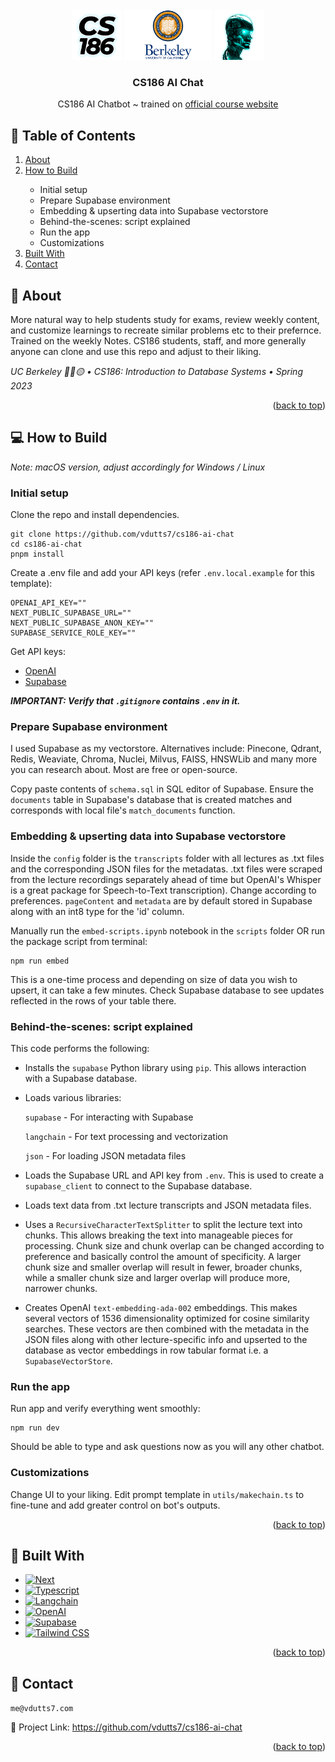 <!-- PROJECT LOGO -->
<br />
<div align="center">
    <img src="https://github.com/vdutts7/cs186-ai-chat/blob/main/public/cs186.png" alt="Logo" width="80" height="80">
    <img src="https://github.com/vdutts7/cs186-ai-chat/blob/main/public/UC-Berkeley-Emblem.png" alt="Logo" width="140" height="80">
    <img src="https://github.com/vdutts7/cs186-ai-chat/blob/main/public/robot.png" alt="Logo" width="80" height="80">
  </a>
  <h3 align="center">CS186 AI Chat</h3>
  <p align="center">
    CS186 AI Chatbot ~ trained on <a href="https://cs186berkeley.net/">official course website</a>
  </p>
</div>

<!-- TABLE OF CONTENTS -->
## 📖 Table of Contents
  <ol>
    <li><a href="#about">About</a></li>
    <li><a href="#how-to-build">How to Build</a></li>
        <ul>
             <li>Initial setup</li>
             <li>Prepare Supabase environment</li>
             <li>Embedding & upserting data into Supabase vectorstore</li>
             <li>Behind-the-scenes: script explained</li>
             <li>Run the app</li>
             <li>Customizations</li>
        </ul>
    <li><a href="#built-with">Built With</a></li>
    <li><a href="#contact">Contact</a></li>
  </ol>



<!-- ABOUT -->
## 📝 About

More natural way to help students study for exams, review weekly content, and customize learnings to recreate similar problems etc to their prefernce. Trained on the weekly Notes. CS186 students, staff, and more generally anyone can clone and use this repo and adjust to their liking.

_UC Berkeley 🐻🔵🟡 • CS186: Introduction to Database Systems • Spring 2023_ 

<p align="right">(<a href="#readme-top">back to top</a>)</p> 

## 💻 How to Build 

_Note: macOS version, adjust accordingly for Windows / Linux_

### Initial setup

Clone the repo and install dependencies.

```
git clone https://github.com/vdutts7/cs186-ai-chat
cd cs186-ai-chat
pnpm install
```

Create a .env file and add your API keys (refer `.env.local.example` for this template):

```
OPENAI_API_KEY=""
NEXT_PUBLIC_SUPABASE_URL=""
NEXT_PUBLIC_SUPABASE_ANON_KEY=""
SUPABASE_SERVICE_ROLE_KEY=""
```

Get API keys:
- [OpenAI](https://help.openai.com/en/articles/4936850-where-do-i-find-my-secret-api-key)
- [Supabase](https://supabase.com/docs) 

_**IMPORTANT: Verify that `.gitignore` contains `.env` in it.**_


### Prepare Supabase environment

I used Supabase as my vectorstore. Alternatives include: Pinecone, Qdrant, Redis, Weaviate, Chroma, Nuclei, Milvus, FAISS, HNSWLib and many more you can research about. Most are free or open-source. 

Copy paste contents of `schema.sql` in SQL editor of Supabase. Ensure the `documents` table in Supabase's database that is created matches and corresponds with local file's `match_documents` function.


### Embedding & upserting data into Supabase vectorstore

Inside the `config` folder is the `transcripts` folder with all lectures as .txt files and the corresponding JSON files for the metadatas. .txt files were scraped from the lecture recordings separately ahead of time but OpenAI's Whisper is a great package for Speech-to-Text transcription). Change according to preferences. `pageContent` and `metadata` are by default stored in Supabase along with an int8 type for the 'id' column.

Manually run the `embed-scripts.ipynb` notebook in the `scripts` folder OR run the package script from terminal:

```
npm run embed
```

This is a one-time process and depending on size of data you wish to upsert, it can take a few minutes. Check Supabase database to see updates reflected in the rows of your table there.


### Behind-the-scenes: script explained

This code performs the following:

- Installs the `supabase` Python library using `pip`. This allows interaction with a Supabase database.
- Loads various libraries:

    `supabase` - For interacting with Supabase
    
    `langchain` - For text processing and vectorization

    `json` - For loading JSON metadata files

- Loads the Supabase URL and API key from `.env`. This is used to create a `supabase_client` to connect to the Supabase database.
- Loads text data from .txt lecture transcripts and JSON metadata files.
- Uses a `RecursiveCharacterTextSplitter` to split the lecture text into chunks. This allows breaking the text into manageable pieces for processing. Chunk size and chunk overlap can be changed according to preference and basically control the amount of specificity. A larger chunk size and smaller overlap will result in fewer, broader chunks, while a smaller chunk size and larger overlap will produce more, narrower chunks.
- Creates OpenAI `text-embedding-ada-002` embeddings. This makes several vectors of 1536 dimensionality optimized for cosine similarity searches. These vectors are then combined with the metadata in the JSON files along with other lecture-specific info and upserted to the database as vector embeddings in row tabular format i.e. a `SupabaseVectorStore`.


### Run the app

Run app and verify everything went smoothly:

```
npm run dev
```

Should be able to type and ask questions now as you will any other chatbot.


### Customizations

Change UI to your liking. 
Edit prompt template in `utils/makechain.ts` to fine-tune and add greater control on bot's outputs.

<p align="right">(<a href="#readme-top">back to top</a>)</p>


<!-- BUILT WITH -->
## 🔧 Built With
* [![Next][Next]][Next-url]
* [![Typescript][Typescript]][Typescript-url]
* [![Langchain][Langchain]][Langchain-url]
* [![OpenAI][OpenAI]][OpenAI-url]
* [![Supabase][Supabase]][Supabase-url]
* [![Tailwind CSS][TailwindCSS]][TailwindCSS-url]

<p align="right">(<a href="#readme-top">back to top</a>)</p>


<!-- CONTACT -->
## 👤 Contact

`me@vdutts7.com` 

🔗 Project Link: https://github.com/vdutts7/cs186-ai-chat

<p align="right">(<a href="#readme-top">back to top</a>)</p>


<!-- MARKDOWN LINKS & IMAGES -->
<!-- https://www.markdownguide.org/basic-syntax/#reference-style-links -->


[Next]: https://img.shields.io/badge/next.js-000000?style=for-the-badge&logo=nextdotjs&logoColor=white
[Next-url]: https://nextjs.org/

[Langchain]: https://img.shields.io/badge/🦜🔗Langchain-DD0031?style=for-the-badge&color=<brightgreen>
[Langchain-url]: https://langchain.com/

[TailwindCSS]: https://img.shields.io/badge/Tailwind_CSS-38B2AC?style=for-the-badge&logo=tailwind-css&logoColor=skyblue&color=0A192F
[TailwindCSS-url]: https://tailwindcss.com/

[OpenAI]: https://img.shields.io/badge/OpenAI%20ada--002%20GPT--3-0058A0?style=for-the-badge&logo=openai&logoColor=white&color=black
[OpenAI-url]: https://openai.com/

[TypeScript]: https://img.shields.io/badge/TypeScript-007ACC?style=for-the-badge&logo=typescript&logoColor=white
[Typescript-url]: https://www.typescriptlang.org/

[Supabase]: https://img.shields.io/badge/Supabase%20pgvector-FFCA28?style=for-the-badge&logo=Supabase&logoColor=49E879&color=black
[Supabase-url]: https://Supabase.com/

